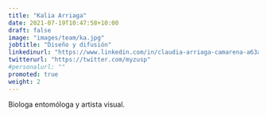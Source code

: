 ```yaml
---
title: "Kalia Arriaga"
date: 2021-07-19T10:47:58+10:00
draft: false
image: "images/team/ka.jpg"
jobtitle: "Diseño y difusión"
linkedinurl: "https://www.linkedin.com/in/claudia-arriaga-camarena-a63a9b132/"
twitterurl: "https://twitter.com/myzusp"
#personalurl: ""
promoted: true
weight: 2
---
```


Biologa entomóloga y artista visual.
